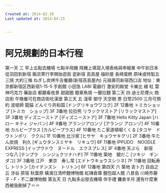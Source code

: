 ```yaml
---

Created at: 2014-02-28
Last updated at: 2014-04-25


---
```


# 阿兄規劃的日本行程


第一天 三
早上五點去機場
七點半飛機
飛機上填寫入境表格與申報單
中午到日本
從羽田到新宿
飯店寄行李開始逛街
逛新宿
高島屋
福砂屋 長崎蛋糕 原味或特製五三焼 大約三條
ねぎし炭烤牛舌餐廳(新宿高島屋內)
元祖壽司新宿西口店
地址：東京都新宿区西新宿1-15-5
手創館
小田急
LABI 電器行
激安的殿堂
卡樂比 綠 紅
雷神巧克力
藥妝店
都廳看夜景
甜甜圈
銀章魚燒
一蘭拉麵
第二天 四
迪士尼煙火
商店街
午晚餐可在商店街吃漢堡
第三天 五
淺草
御守
天空樹 票 日幣2500 三月可預約
波堤師
龍貓 どんぐり共和国 \[ドングリキョウワコク\] 2F 12番地
トミカショップ \[トミカ　ショップ\] 3F 3番地
拉拉熊 リラックマストア \[リラックマストア\] 3F 3番地
ディズニーストア \[ディズニーストア\] 3F 7番地
Hello Kitty Japan \[ハロー キティ ジャパン\] 4F 9番地
アランジアロンゾ \[アランジ アロンゾ\] 4F 10番地
カルビープラス \[カルビープラス\] 4F 10番地
たこ家道頓堀くくる \[タコヤ　ドウトンボリ　ククル\] 1F 10番地
比沙家 \[ヒサヤ　キョウヤキグリ\] 2F 3番地
牛たん炭焼　利久 \[ギュウタンスミヤキ　リキュウ\] 6F 11番地
IPPUDO　NOODLE　EXPRESS \[イップウドウ　ヌードル　エクスプレス\] 3F 4番地
天ぷら　新宿　つな八 \[テンプラ　シンジュクツナハチ\] 7F 11番地
築地　銀だこ \[ツキジ　ギンダコ\] 3F 3番地
江戸　東京　寿し常 \[エドトウキョウスシツネ\] 7F 11番地
回転寿し トリトン \[カイテンズシ　トリトン\] 6F 12番地
第四天 六
築地
吉卜力
自由之丘
涉谷
原宿
秋葉原
橫濱日清杯麵博物館
紅磚倉庫
麵包超人館
八景島
川崎市藤子・F・不二雄博物館
第五天 日
九點多出發去機場
伴手禮
鐮倉半月
還有什麼東西被我刪掉了＝＝

